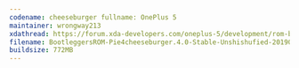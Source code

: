 ```yaml
--- 
codename: cheeseburger fullname: OnePlus 5
maintainer: wrongway213 
xdathread: https://forum.xda-developers.com/oneplus-5/development/rom-bootleggers-rom-t3883949 
filename: BootleggersROM-Pie4cheeseburger.4.0-Stable-Unshishufied-20190211-082959 
buildsize: 772MB
---
```


